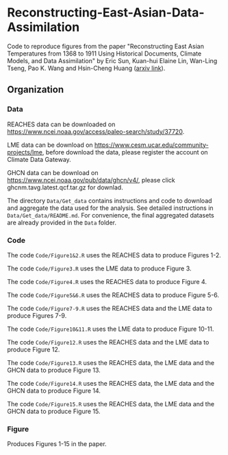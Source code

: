 # Reconstructing-East-Asian-Data-Assimilation 

Code to reproduce figures from the paper "Reconstructing East Asian Temperatures from 1368 to 1911 Using Historical Documents, Climate Models, and Data Assimilation" by Eric Sun, Kuan-hui Elaine Lin, Wan-Ling Tseng, Pao K. Wang and Hsin-Cheng Huang ([arxiv link](http://arxiv.org/abs/2410.21790)). 

## Organization

### Data

REACHES data can be downloaded on https://www.ncei.noaa.gov/access/paleo-search/study/37720.

LME data can be download on https://www.cesm.ucar.edu/community-projects/lme, before download the data, please register the account on Climate Data Gateway.

GHCN data can be download on https://www.ncei.noaa.gov/pub/data/ghcn/v4/, please click ghcnm.tavg.latest.qcf.tar.gz for downlad.

The directory `Data/Get_data` contains instructions and code to download and aggregate the data used for the analysis. See detailed instructions in `Data/Get_data/README.md`. For convenience, the final aggregated datasets are already provided in the `Data` folder.


### Code 

The code `Code/Figure1&2.R` uses the REACHES data to produce Figures 1-2. 

The code `Code/Figure3.R` uses the LME data to produce Figure 3.

The code `Code/Figure4.R` uses the REACHES data to produce Figure 4.

The code `Code/Figure5&6.R` uses the REACHES data to produce Figure 5-6.

The code `Code/Figure7-9.R` uses the REACHES data and the LME data to produce Figures 7-9.

The code `Code/Figure10&11.R` uses the LME data to produce Figure 10-11.

The code `Code/Figure12.R` uses the REACHES data and the LME data to produce Figure 12.

The code `Code/Figure13.R` uses the REACHES data, the LME data and the GHCN data to produce Figure 13.

The code `Code/Figure14.R` uses the REACHES data, the LME data and the GHCN data to produce Figure 14.

The code `Code/Figure15.R` uses the REACHES data, the LME data and the GHCN data to produce Figure 15.


### Figure  

Produces Figures 1-15 in the paper.


